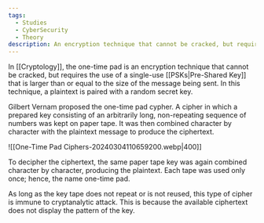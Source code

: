 ```yaml
---
tags:
  - Studies
  - CyberSecurity
  - Theory
description: An encryption technique that cannot be cracked, but requires the use of a single-use pre-shared key.
---
```

In [[Cryptology]], the one-time pad is an encryption technique that cannot be cracked, but requires the use of a single-use [[PSKs|Pre-Shared Key]] that is larger than or equal to the size of the message being sent. In this technique, a plaintext is paired with a random secret key.

Gilbert Vernam proposed the one-time pad cypher. A cipher in which a prepared key consisting of an arbitrarily long, non-repeating sequence of numbers was kept on paper tape. It was then combined character by character with the plaintext message to produce the ciphertext.

![[One-Time Pad Ciphers-20240304110659200.webp|400]]

To decipher the ciphertext, the same paper tape key was again combined character by character, producing the plaintext. Each tape was used only once; hence, the name one-time pad. 

As long as the key tape does not repeat or is not reused, this type of cipher is immune to cryptanalytic attack. This is because the available ciphertext does not display the pattern of the key.